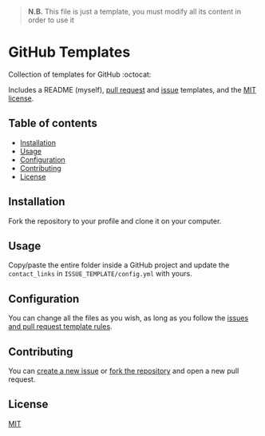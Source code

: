 > **N.B.** This file is just a template, you must modify all its content in order to use it

# GitHub Templates

<!-- **Required**: short description of the project -->

Collection of templates for GitHub :octocat:

Includes a README (myself), [pull request](https://github.com/gabrielecanepa/.github/tree/master/.github/PULL_REQUEST_TEMPLATE.md) and [issue](https://github.com/gabrielecanepa/.github/issues/new/choose) templates, and the [MIT license](./LICENSE).

## Table of contents

- [Installation](#installation)
- [Usage](#usage)
- [Configuration](#configuration)
- [Contributing](#contributing)
- [License](#license)

## Installation

<!-- **Required**: how to install the app and any eventual dependency (with optional images/videos) -->

Fork the repository to your profile and clone it on your computer.

## Usage

<!-- **Required**: how to run/test/deploy the app (with optional images/videos) -->

Copy/paste the entire folder inside a GitHub project and update the `contact_links` in `ISSUE_TEMPLATE/config.yml` with yours.

## Configuration

<!-- Optional: how to configure and/or customize the app -->

You can change all the files as you wish, as long as you follow the [issues and pull request template rules](https://help.github.com/en/github/building-a-strong-community/using-templates-to-encourage-useful-issues-and-pull-requests).

## Contributing

You can [create a new issue](https://github.com/gabrielecanepa/.github/issues/new/choose) or [fork the repository](https://github.com/gabrielecanepa/.github/fork) and open a new pull request.

## License

[MIT](./LICENSE)
